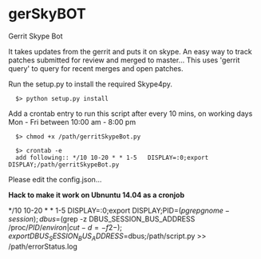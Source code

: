 gerSkyBOT
=========

Gerrit Skype Bot

It takes updates from the gerrit and puts it on skype.
An easy way to track patches submitted for review and merged to master... 
This uses 'gerrit query' to query for recent merges and open patches. 



Run the setup.py to install the required Skype4py.

      $> python setup.py install
      
Add a crontab entry to run this script after every 10 mins, on working days Mon - Fri between 10:00 am - 8:00 pm

      $> chmod +x /path/gerritSkypeBot.py
  
      $> crontab -e
      add following:: */10 10-20 * * 1-5   DISPLAY=:0;export DISPLAY;/path/gerritSkypeBot.py

Please edit the config.json...


**Hack to make it work on Ubnuntu 14.04 as a cronjob** 

*/10 10-20 * * 1-5  DISPLAY=:0;export DISPLAY;PID=$(pgrep gnome-session);dbus=$(grep -z DBUS_SESSION_BUS_ADDRESS /proc/$PID/environ|cut -d= -f2-);export DBUS_SESSION_BUS_ADDRESS=$dbus;/path/script.py >> /path/errorStatus.log
